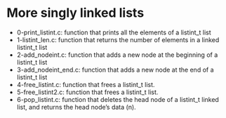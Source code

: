 # More singly linked lists

* 0-print_listint.c: function that prints all the elements of a listint_t list
* 1-listint_len.c: function that returns the number of elements in a linked listint_t list
* 2-add_nodeint.c: function that adds a new node at the beginning of a listint_t list
* 3-add_nodeint_end.c: function that adds a new node at the end of a listint_t list
* 4-free_listint.c: function that frees a listint_t list.
* 5-free_listint2.c: function that frees a listint_t list.
* 6-pop_listint.c: function that deletes the head node of a listint_t linked list, and returns the head node’s data (n).
